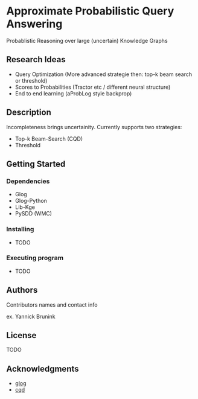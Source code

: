 # Approximate Probabilistic Query Answering
Probablistic Reasoning over large (uncertain) Knowledge Graphs


## Research Ideas

* Query Optimization (More advanced strategie then: top-k beam search or threshold)
* Scores to Probabilities (Tractor etc / different neural structure)
* End to end learning (aProbLog style backprop)


## Description

Incompleteness brings uncertainity. 
Currently supports two strategies:
* Top-k Beam-Search (CQD)
* Threshold

## Getting Started

### Dependencies

* Glog
* Glog-Python
* Lib-Kge
* PySDD (WMC)

### Installing

* TODO

### Executing program

* TODO


## Authors

Contributors names and contact info

ex. Yannick Brunink


## License

TODO

## Acknowledgments


* [glog](https://github.com/karmaresearch/glog)
* [cqd](https://github.com/uclnlp/cqd)
